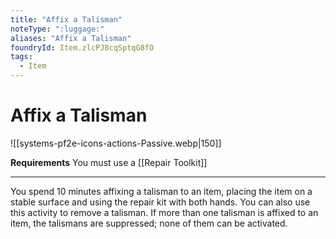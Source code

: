```yaml
---
title: "Affix a Talisman"
noteType: ":luggage:"
aliases: "Affix a Talisman"
foundryId: Item.zlcPJ8cqSptqG8fO
tags:
  - Item
---
```


# Affix a Talisman
![[systems-pf2e-icons-actions-Passive.webp|150]]

**Requirements** You must use a [[Repair Toolkit]]

* * *

You spend 10 minutes affixing a talisman to an item, placing the item on a stable surface and using the repair kit with both hands. You can also use this activity to remove a talisman. If more than one talisman is affixed to an item, the talismans are suppressed; none of them can be activated.
